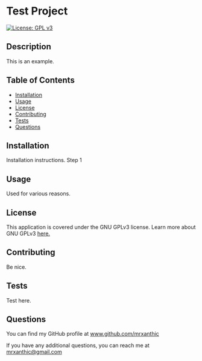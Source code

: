 
  # Test Project

  [![License: GPL v3](https://img.shields.io/badge/License-GPLv3-blue.svg)](https://www.gnu.org/licenses/gpl-3.0)

  ## Description
  This is an example.

  ## Table of Contents
  - [Installation](#installation)
  - [Usage](#usage)
  - [License](#license)
  - [Contributing](#contributing)
  - [Tests](#tests)
  - [Questions](#questions)

  ## Installation
  Installation instructions. Step 1

  ## Usage 
  Used for various reasons.

  ## License
  This application is covered under the GNU GPLv3 license. Learn more about GNU GPLv3 
  [here.](https://www.gnu.org/licenses/gpl-3.0)

  ## Contributing
  Be nice.

  ## Tests
  Test here.

  ## Questions
  You can find my GitHub profile at www.github.com/mrxanthic
  
If you have any additional questions, you can reach me at mrxanthic@gmail.com
